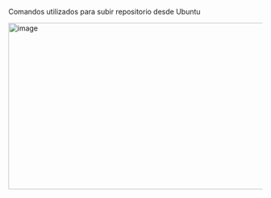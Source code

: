 Comandos utilizados para subir repositorio desde Ubuntu


<img width="764" height="331" alt="image" src="https://github.com/user-attachments/assets/d716938d-8abc-4911-a5e1-f0b65d22de55" />
